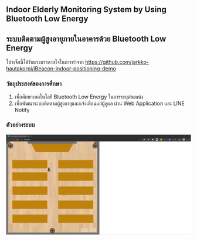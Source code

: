 ## Indoor Elderly Monitoring System by Using Bluetooth Low Energy

## ระบบติดตามผู้สูงอายุภายในอาคารด้วย Bluetooth Low Energy

โปรเจ็กนี้ได้รับแรงบรรดาลใจในการทำจาก https://github.com/jarkko-hautakorpi/iBeacon-indoor-positioning-demo

### วัตถุประสงค์ของการศึกษา

1. เพื่อศึกษาเทคโนโลยี Bluetooth Low Energy ในการระบุตำแหน่ง
2. เพื่อพัฒนาระบบติดตามผู้สูงอายุและแจ้งเตือนแก่ผู้ดูแล ผ่าน Web Application และ LINE Notify

### ตัวอย่างระบบ
![alt text](https://github.com/aot5454/Indoor-Elderly-Monitoring-System-by-Using-Bluetooth-Low-Energy/blob/main/Screen/screen001.png)
